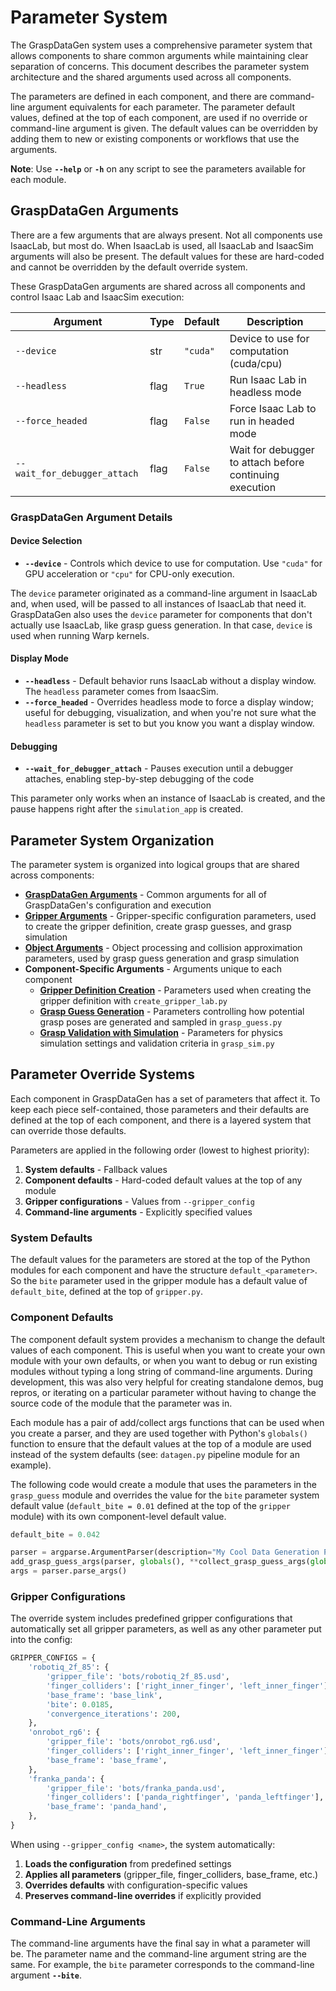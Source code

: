 # Parameter System

The GraspDataGen system uses a comprehensive parameter system that allows components to share common arguments while maintaining clear separation of concerns. This document describes the parameter system architecture and the shared arguments used across all components.

The parameters are defined in each component, and there are command-line argument equivalents for each parameter. The parameter default values, defined at the top of each component, are used if no override or command-line argument is given. The default values can be overridden by adding them to new or existing components or workflows that use the arguments.

**Note**: Use **`--help`** or **`-h`** on any script to see the parameters available for each module.

## GraspDataGen Arguments

There are a few arguments that are always present. Not all components use IsaacLab, but most do. When IsaacLab is used, all IsaacLab and IsaacSim arguments will also be present. The default values for these are hard-coded and cannot be overridden by the default override system.

These GraspDataGen arguments are shared across all components and control Isaac Lab and IsaacSim execution:

| Argument | Type | Default | Description |
|----------|------|---------|-------------|
| `--device` | str | `"cuda"` | Device to use for computation (cuda/cpu) |
| `--headless` | flag | `True` | Run Isaac Lab in headless mode |
| `--force_headed` | flag | `False` | Force Isaac Lab to run in headed mode |
| `--wait_for_debugger_attach` | flag | `False` | Wait for debugger to attach before continuing execution |

### GraspDataGen Argument Details

#### Device Selection
- **`--device`** - Controls which device to use for computation. Use `"cuda"` for GPU acceleration or `"cpu"` for CPU-only execution.

The `device` parameter originated as a command-line argument in IsaacLab and, when used, will be passed to all instances of IsaacLab that need it. GraspDataGen also uses the `device` parameter for components that don't actually use IsaacLab, like grasp guess generation. In that case, `device` is used when running Warp kernels.

#### Display Mode
- **`--headless`** - Default behavior runs IsaacLab without a display window. The `headless` parameter comes from IsaacSim.
- **`--force_headed`** - Overrides headless mode to force a display window; useful for debugging, visualization, and when you're not sure what the `headless` parameter is set to but you know you want a display window.

#### Debugging
- **`--wait_for_debugger_attach`** - Pauses execution until a debugger attaches, enabling step-by-step debugging of the code

This parameter only works when an instance of IsaacLab is created, and the pause happens right after the `simulation_app` is created.

## Parameter System Organization

The parameter system is organized into logical groups that are shared across components:

- **[GraspDataGen Arguments](#graspdatagen-arguments)** - Common arguments for all of GraspDataGen's configuration and execution
- **[Gripper Arguments](../components/gripper-definition.md#gripper-arguments)** - Gripper-specific configuration parameters, used to create the gripper definition, create grasp guesses, and grasp simulation
- **[Object Arguments](../components/grasp-guess.md#object-arguments)** - Object processing and collision approximation parameters, used by grasp guess generation and grasp simulation
- **Component-Specific Arguments** - Arguments unique to each component
  - **[Gripper Definition Creation](../components/gripper-definition.md#gripper-creation-arguments)** - Parameters used when creating the gripper definition with `create_gripper_lab.py`
  - **[Grasp Guess Generation](../components/grasp-guess.md#grasp-guess-generation-arguments)** - Parameters controlling how potential grasp poses are generated and sampled in `grasp_guess.py`
  - **[Grasp Validation with Simulation](../components/grasp-sim.md#grasp-simulation-arguments)** - Parameters for physics simulation settings and validation criteria in `grasp_sim.py`

## Parameter Override Systems

Each component in GraspDataGen has a set of parameters that affect it. To keep each piece self-contained, those parameters and their defaults are defined at the top of each component, and there is a layered system that can override those defaults.

Parameters are applied in the following order (lowest to highest priority):

1. **System defaults** - Fallback values
1. **Component defaults** - Hard-coded default values at the top of any module
1. **Gripper configurations** - Values from `--gripper_config`
1. **Command-line arguments** - Explicitly specified values

### System Defaults

The default values for the parameters are stored at the top of the Python modules for each component and have the structure `default_<parameter>`. So the `bite` parameter used in the gripper module has a default value of `default_bite`, defined at the top of `gripper.py`.

### Component Defaults

The component default system provides a mechanism to change the default values of each component. This is useful when you want to create your own module with your own defaults, or when you want to debug or run existing modules without typing a long string of command-line arguments. During development, this was also very helpful for creating standalone demos, bug repros, or iterating on a particular parameter without having to change the source code of the module that the parameter was in.

Each module has a pair of add/collect args functions that can be used when you create a parser, and they are used together with Python's `globals()` function to ensure that the default values at the top of a module are used instead of the system defaults (see: `datagen.py` pipeline module for an example).

The following code would create a module that uses the parameters in the `grasp_guess` module and overrides the value for the `bite` parameter system default value (`default_bite = 0.01` defined at the top of the `gripper` module) with its own component-level default value.

```python
default_bite = 0.042

parser = argparse.ArgumentParser(description="My Cool Data Generation Pipeline.")
add_grasp_guess_args(parser, globals(), **collect_grasp_guess_args(globals()))
args = parser.parse_args()
```

### Gripper Configurations

The override system includes predefined gripper configurations that automatically set all gripper parameters, as well as any other parameter put into the config:

```python
GRIPPER_CONFIGS = {
    'robotiq_2f_85': {
        'gripper_file': 'bots/robotiq_2f_85.usd',
        'finger_colliders': ['right_inner_finger', 'left_inner_finger'],
        'base_frame': 'base_link',
        'bite': 0.0185,
        'convergence_iterations': 200,
    },
    'onrobot_rg6': {
        'gripper_file': 'bots/onrobot_rg6.usd',
        'finger_colliders': ['right_inner_finger', 'left_inner_finger'],
        'base_frame': 'base_frame',
    },
    'franka_panda': {
        'gripper_file': 'bots/franka_panda.usd',
        'finger_colliders': ['panda_rightfinger', 'panda_leftfinger'],
        'base_frame': 'panda_hand',
    },
}
```

When using `--gripper_config <name>`, the system automatically:

1. **Loads the configuration** from predefined settings
2. **Applies all parameters** (gripper_file, finger_colliders, base_frame, etc.)
3. **Overrides defaults** with configuration-specific values
4. **Preserves command-line overrides** if explicitly provided



### Command-Line Arguments

The command-line arguments have the final say in what a parameter will be.  The parameter name and the command-line argument string are the same. For example, the `bite` parameter corresponds to the command-line argument **`--bite`**.
